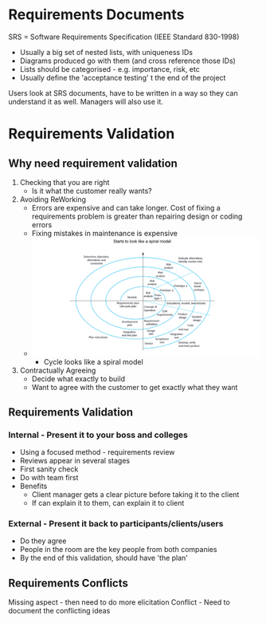 # Requirements Documents
SRS = Software Requirements Specification (IEEE Standard 830-1998)
- Usually a big set of nested lists, with uniqueness IDs
- Diagrams produced go with them (and cross reference those IDs)
- Lists should be categorised - e.g. importance, risk, etc
- Usually define the 'acceptance testing' t the end of the project

Users look at SRS documents, have to be written in a way so they can understand it as well. Managers will also use it.

# Requirements Validation
## Why need requirement validation
1. Checking that you are right
	- Is it what the customer really wants?
2. Avoiding ReWorking
	- Errors are expensive and can take longer. Cost of fixing a requirements problem is greater than repairing design or coding errors
	- Fixing mistakes in maintenance is expensive
	- ![dba926bd56ac48538fa028c7486ff324.png](../_resources/dba926bd56ac48538fa028c7486ff324-1.png)
		- Cycle looks like a spiral model 
3. Contractually Agreeing
	- Decide what exactly to build
	- Want to agree with the customer to get exactly what they want

## Requirements Validation
### Internal - Present it to your boss and colleges
- Using a focused method - requirements review
- Reviews appear in several stages
- First sanity check
- Do with team first
- Benefits
	- Client manager gets a clear picture before taking it to the client
	- If can explain it to them, can explain it to client
### External - Present it back to participants/clients/users
- Do they agree 
- People in the room are the key people from both companies
- By the end of this validation, should have 'the plan'
## Requirements Conflicts
Missing aspect - then need to do more elicitation
Conflict - Need to document the conflicting ideas
